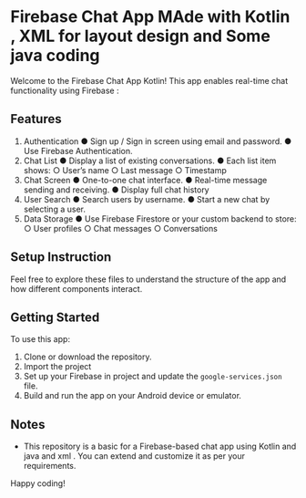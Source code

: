 # Firebase Chat App MAde with Kotlin , XML for layout design and Some java coding 

Welcome to the Firebase Chat App Kotlin! This app enables real-time chat functionality using Firebase :

## Features
1. Authentication
   ●  Sign up / Sign in screen using email and password.
   ●  Use Firebase Authentication.
3. Chat List
   ● Display a list of existing conversations.
   ● Each list item shows:
   ○ User’s name
   ○ Last message
   ○ Timestamp
4. Chat Screen
   ● One-to-one chat interface.
   ● Real-time message sending and receiving.
   ● Display full chat history
5. User Search
   ● Search users by username.
   ● Start a new chat by selecting a user.
6. Data Storage
   ● Use Firebase Firestore or your custom backend to store:
   ○ User profiles
   ○ Chat messages
   ○ Conversations

## Setup Instruction



Feel free to explore these files to understand the structure of the app and how different components interact. 

## Getting Started

To use this app:

1. Clone or download the repository.
2. Import the project
3. Set up your Firebase in project and update the `google-services.json` file.
4. Build and run the app on your Android device or emulator.

## Notes

- This repository is  a basic  for a Firebase-based chat app using Kotlin and java and xml . You can extend and customize it as per your requirements.


Happy coding!
